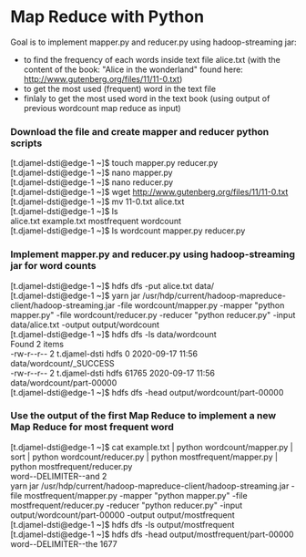 # Map Reduce with Python
Goal is to implement mapper.py and reducer.py using hadoop-streaming jar:
  * to find the frequency of each words inside text file alice.txt (with the content of the book: "Alice in the wonderland" found here: http://www.gutenberg.org/files/11/11-0.txt)
  * to get the most used (frequent) word in the text file
  * finlaly to get the most used word in the text book (using output of previous wordcount map reduce as input)
  
### Download the file and create mapper and reducer python scripts
[t.djamel-dsti@edge-1 ~]$ touch mapper.py reducer.py  
[t.djamel-dsti@edge-1 ~]$ nano mapper.py  
[t.djamel-dsti@edge-1 ~]$ nano reducer.py  
[t.djamel-dsti@edge-1 ~]$ wget http://www.gutenberg.org/files/11/11-0.txt  
[t.djamel-dsti@edge-1 ~]$ mv 11-0.txt alice.txt   
[t.djamel-dsti@edge-1 ~]$ ls  
alice.txt  example.txt  mostfrequent  wordcount  
[t.djamel-dsti@edge-1 ~]$ ls wordcount
mapper.py  reducer.py  

### Implement mapper.py and reducer.py using hadoop-streaming jar for word counts
[t.djamel-dsti@edge-1 ~]$  hdfs dfs -put alice.txt data/  
[t.djamel-dsti@edge-1 ~]$  yarn jar /usr/hdp/current/hadoop-mapreduce-client/hadoop-streaming.jar -file wordcount/mapper.py -mapper "python mapper.py" -file wordcount/reducer.py -reducer "python reducer.py" -input data/alice.txt -output output/wordcount  
[t.djamel-dsti@edge-1 ~]$ hdfs dfs -ls data/wordcount  
Found 2 items  
-rw-r--r--   2 t.djamel-dsti hdfs          0 2020-09-17 11:56 data/wordcount/_SUCCESS  
-rw-r--r--   2 t.djamel-dsti hdfs      61765 2020-09-17 11:56 data/wordcount/part-00000  
[t.djamel-dsti@edge-1 ~]$ hdfs dfs -head output/wordcount/part-00000  

### Use the output of the first Map Reduce to implement a new Map Reduce for most frequent word
[t.djamel-dsti@edge-1 ~]$ cat example.txt | python wordcount/mapper.py | sort | python wordcount/reducer.py | python mostfrequent/mapper.py | python mostfrequent/reducer.py  
word--DELIMITER--and    2  
yarn jar /usr/hdp/current/hadoop-mapreduce-client/hadoop-streaming.jar -file mostfrequent/mapper.py -mapper "python mapper.py" -file mostfrequent/reducer.py -reducer "python reducer.py" -input output/wordcount/part-00000 -output output/mostfrequent  
[t.djamel-dsti@edge-1 ~]$ hdfs dfs -ls output/mostfrequent  
[t.djamel-dsti@edge-1 ~]$ hdfs dfs -head output/mostfrequent/part-00000  
word--DELIMITER--the    1677  



